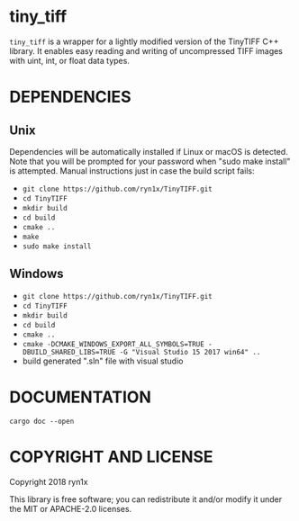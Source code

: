 # tiny_tiff

`tiny_tiff` is a wrapper for a lightly modified version of the TinyTIFF C++ library. It enables easy reading and writing of uncompressed TIFF images with uint, int, or float data types.

DEPENDENCIES
============

## Unix

Dependencies will be automatically installed if Linux or macOS is detected. Note that you will be prompted for your password when "sudo make install" is attempted. Manual instructions just in case the build script fails:

- `git clone https://github.com/ryn1x/TinyTIFF.git`
- `cd TinyTIFF`
- `mkdir build`
- `cd build`
- `cmake ..`
- `make`
- `sudo make install`

## Windows

- `git clone https://github.com/ryn1x/TinyTIFF.git`
- `cd TinyTIFF`
- `mkdir build`
- `cd build`
- `cmake ..`
- `cmake -DCMAKE_WINDOWS_EXPORT_ALL_SYMBOLS=TRUE -DBUILD_SHARED_LIBS=TRUE -G "Visual Studio 15 2017 win64" ..`
- build generated ".sln" file with visual studio

DOCUMENTATION
============
`cargo doc --open`

COPYRIGHT AND LICENSE
=====================

Copyright 2018 ryn1x

This library is free software; you can redistribute it and/or modify it under the MIT or APACHE-2.0 licenses.
